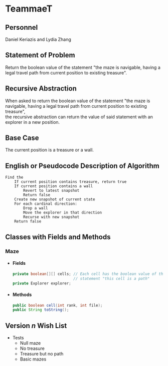# TeammaeT

## Personnel

Daniel Keriazis and Lydia Zhang

## Statement of Problem

Return the boolean value of the statement "the maze is navigable, having a legal travel path from current position to existing treasure".

## Recursive Abstraction

When asked to return the boolean value of the statement "the maze is navigable, having a legal travel path from current position to existing treasure",  
the recursive abstraction can return the value of said statement with an explorer in a new position.

## Base Case

The current position is a treasure or a wall.

## English or Pseudocode Description of Algorithm

```
Find the
    If current position contains treasure, return true
    If current position contains a wall
        Revert to latest snapshot
        Return false
    Create new snapshot of current state
    For each cardinal direction:
        Drop a wall
        Move the explorer in that direction
        Recurse with new snapshot
    Return false
```

## Classes with Fields and Methods

### Maze

- #### Fields

  ```java
  private boolean[][] cells; // Each cell has the boolean value of the
                             // statement "this cell is a path"
  private Explorer explorer;
  ```
- #### Methods

  ```java
  public boolean cell(int rank, int file);
  public String toString();
  ```

## Version _n_ Wish List

- Tests
  - Null maze
  - No treasure
  - Treasure but no path
  - Basic mazes

